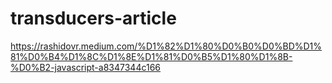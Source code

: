# transducers-article
https://rashidovr.medium.com/%D1%82%D1%80%D0%B0%D0%BD%D1%81%D0%B4%D1%8C%D1%8E%D1%81%D0%B5%D1%80%D1%8B-%D0%B2-javascript-a8347344c166
